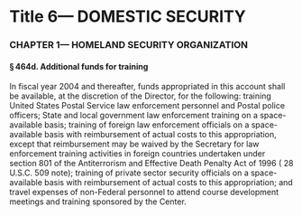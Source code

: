 
# Title 6— DOMESTIC SECURITY
### CHAPTER 1— HOMELAND SECURITY ORGANIZATION
#### § 464d. Additional funds for training

In fiscal year 2004 and thereafter, funds appropriated in this account shall be available, at the discretion of the Director, for the following: training United States Postal Service law enforcement personnel and Postal police officers; State and local government law enforcement training on a space-available basis; training of foreign law enforcement officials on a space-available basis with reimbursement of actual costs to this appropriation, except that reimbursement may be waived by the Secretary for law enforcement training activities in foreign countries undertaken under section 801 of the Antiterrorism and Effective Death Penalty Act of 1996 ( 28 U.S.C. 509 note); training of private sector security officials on a space-available basis with reimbursement of actual costs to this appropriation; and travel expenses of non-Federal personnel to attend course development meetings and training sponsored by the Center.
